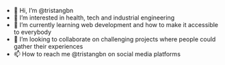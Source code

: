 - 👋 Hi, I’m @tristangbn
- 👀 I’m interested in health, tech and industrial engineering
- 🌱 I’m currently learning web development and how to make it accessible to everybody
- 💞️ I’m looking to collaborate on challenging projects where people could gather their experiences
- 📫 How to reach me @tristangbn on social media platforms

<!---
tristangbn/tristangbn is a ✨ special ✨ repository because its `README.md` (this file) appears on your GitHub profile.
You can click the Preview link to take a look at your changes.
--->

